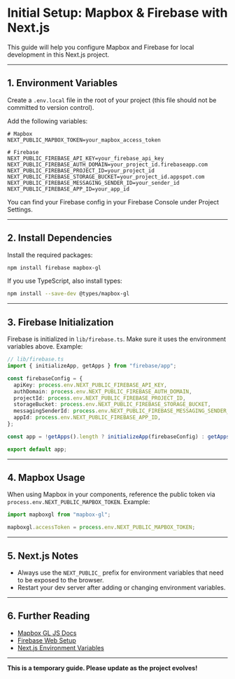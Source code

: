 # Initial Setup: Mapbox & Firebase with Next.js

This guide will help you configure Mapbox and Firebase for local development in this Next.js project.

---

## 1. Environment Variables

Create a `.env.local` file in the root of your project (this file should not be committed to version control).

Add the following variables:

```env
# Mapbox
NEXT_PUBLIC_MAPBOX_TOKEN=your_mapbox_access_token

# Firebase
NEXT_PUBLIC_FIREBASE_API_KEY=your_firebase_api_key
NEXT_PUBLIC_FIREBASE_AUTH_DOMAIN=your_project_id.firebaseapp.com
NEXT_PUBLIC_FIREBASE_PROJECT_ID=your_project_id
NEXT_PUBLIC_FIREBASE_STORAGE_BUCKET=your_project_id.appspot.com
NEXT_PUBLIC_FIREBASE_MESSAGING_SENDER_ID=your_sender_id
NEXT_PUBLIC_FIREBASE_APP_ID=your_app_id
```

You can find your Firebase config in your Firebase Console under Project Settings.

---

## 2. Install Dependencies

Install the required packages:

```bash
npm install firebase mapbox-gl
```

If you use TypeScript, also install types:

```bash
npm install --save-dev @types/mapbox-gl
```

---

## 3. Firebase Initialization

Firebase is initialized in `lib/firebase.ts`. Make sure it uses the environment variables above. Example:

```ts
// lib/firebase.ts
import { initializeApp, getApps } from "firebase/app";

const firebaseConfig = {
  apiKey: process.env.NEXT_PUBLIC_FIREBASE_API_KEY,
  authDomain: process.env.NEXT_PUBLIC_FIREBASE_AUTH_DOMAIN,
  projectId: process.env.NEXT_PUBLIC_FIREBASE_PROJECT_ID,
  storageBucket: process.env.NEXT_PUBLIC_FIREBASE_STORAGE_BUCKET,
  messagingSenderId: process.env.NEXT_PUBLIC_FIREBASE_MESSAGING_SENDER_ID,
  appId: process.env.NEXT_PUBLIC_FIREBASE_APP_ID,
};

const app = !getApps().length ? initializeApp(firebaseConfig) : getApps()[0];

export default app;
```

---

## 4. Mapbox Usage

When using Mapbox in your components, reference the public token via `process.env.NEXT_PUBLIC_MAPBOX_TOKEN`. Example:

```js
import mapboxgl from "mapbox-gl";

mapboxgl.accessToken = process.env.NEXT_PUBLIC_MAPBOX_TOKEN;
```

---

## 5. Next.js Notes

- Always use the `NEXT_PUBLIC_` prefix for environment variables that need to be exposed to the browser.
- Restart your dev server after adding or changing environment variables.

---

## 6. Further Reading

- [Mapbox GL JS Docs](https://docs.mapbox.com/mapbox-gl-js/guides/)
- [Firebase Web Setup](https://firebase.google.com/docs/web/setup)
- [Next.js Environment Variables](https://nextjs.org/docs/app/building-your-application/configuring/environment-variables)

---

**This is a temporary guide. Please update as the project evolves!**
